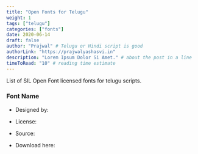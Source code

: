```yaml
---
title: "Open Fonts for Telugu"
weight: 1
tags: ["telugu"]
categories: ["fonts"]
date: 2020-06-14
draft: false
author: "Prajwal" # Telugu or Hindi script is good
authorLink: "https://prajwalyashasvi.in"
description: "Lorem Ipsum Dolor Si Amet." # about the post in a line
timeToRead: "10" # reading time estimate
---
```


List of SIL Open Font licensed fonts for telugu scripts. <!--more-->

### Font Name

- Designed by:

- License:

- Source:

- Download here:
